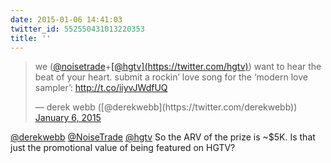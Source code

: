 ```yaml
---
date: 2015-01-06 14:41:03
twitter_id: 552550431013220353
title: ''
---
```


<blockquote class="twitter-tweet"><p lang="en" dir="ltr">we (<a href="https://twitter.com/NoiseTrade?ref_src=twsrc%5Etfw">@noisetrade</a>+<a href="https://twitter.com/hgtv?ref_src=twsrc%5Etfw">[@hgtv](https://twitter.com/hgtv)</a>) want to hear the beat of your heart. submit a rockin’ love song for the ‘modern love sampler’: <a href="http://t.co/iiyvJWdfUQ">http://t.co/iiyvJWdfUQ</a></p>&mdash; derek webb ([@derekwebb](https://twitter.com/derekwebb)) <a href="https://twitter.com/derekwebb/status/552531127928643585?ref_src=twsrc%5Etfw">January 6, 2015</a></blockquote>
<script async src="https://platform.twitter.com/widgets.js" charset="utf-8"></script>

[@derekwebb](https://twitter.com/derekwebb) [@NoiseTrade](https://twitter.com/NoiseTrade) [@hgtv](https://twitter.com/hgtv) So the ARV of the prize is ~$5K. Is that just the promotional value of being featured on HGTV?
